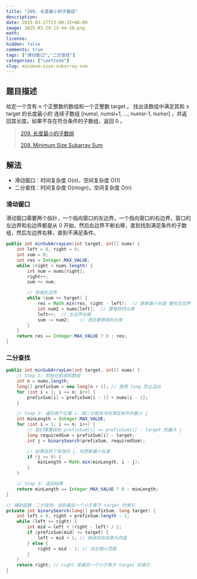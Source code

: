 ```yaml
---
title: "209. 长度最小的子数组"
description: 
date: 2025-03-27T23:00:32+08:00
image: 2025-03-29-13-44-20.png
math: 
license: 
hidden: false
comments: true
tags: ["滑动窗口","二分查找"]
categories: ["LeetCode"]
slug: minimum-size-subarray-sum
---
```


## 题目描述
给定一个含有 n 个正整数的数组和一个正整数 target 。
找出该数组中满足其和 ≥ target 的长度最小的 连续子数组 [numsl, numsl+1, ..., numsr-1, numsr] ，并返回其长度。如果不存在符合条件的子数组，返回 0 。

> [209. 长度最小的子数组](https://leetcode.cn/problems/minimum-size-subarray-sum/)
> 
> [209. Minimum Size Subarray Sum](https://leetcode.com/problems/minimum-size-subarray-sum/)

## 解法

- 滑动窗口：时间复杂度 O(n)，空间复杂度 O(1)
- 二分查找：时间复杂度 O(nlogn)，空间复杂度 O(n)

### 滑动窗口

滑动窗口需要两个指针，一个指向窗口的左边界，一个指向窗口的右边界。窗口的左边界和右边界都是从 0 开始，然后右边界不断右移，直到找到满足条件的子数组，然后左边界右移，直到不满足条件。

```java
public int minSubArrayLen(int target, int[] nums) {
    int left = 0, right = 0;
    int sum = 0;
    int res = Integer.MAX_VALUE;
    while (right < nums.length) {
        int num = nums[right];
        right++;
        sum += num;

        // 收缩左边界
        while (sum >= target) {
            res = Math.min(res, right - left);  // 更新最小长度 要在左边界收缩之前更新最小长度
            int num2 = nums[left];  // 要移除的元素
            left++;  // 左边界右移
            sum -= num2;    // 减去要移除的元素
        }
    }
    return res == Integer.MAX_VALUE ? 0 : res;
}
```

### 二分查找

```java
public int minSubArrayLen(int target, int[] nums) {
    // Step 1: 初始化前缀和数组
    int n = nums.length;
    long[] prefixSum = new long[n + 1]; // 使用 long 防止溢出
    for (int i = 1; i <= n; i++) {
        prefixSum[i] = prefixSum[i - 1] + nums[i - 1];
    }

    // Step 2: 遍历每个位置 i，用二分查找寻找满足条件的最小 j
    int minLength = Integer.MAX_VALUE;
    for (int i = 1; i <= n; i++) {
        // 我们需要找到 prefixSum[j] <= prefixSum[i] - target 的最大 j
        long requiredSum = prefixSum[i] - target;
        int j = binarySearch(prefixSum, requiredSum);

        // 如果找到了有效的 j，则更新最小长度
        if (j >= 0) {
            minLength = Math.min(minLength, i - j);
        }
    }

    // Step 3: 返回结果
    return minLength == Integer.MAX_VALUE ? 0 : minLength;
}

// 辅助函数：二分查找，找到最后一个小于等于 target 的索引
private int binarySearch(long[] prefixSum, long target) {
    int left = 0, right = prefixSum.length - 1;
    while (left <= right) {
        int mid = left + (right - left) / 2;
        if (prefixSum[mid] <= target) {
            left = mid + 1; // 继续向右找更大的值
        } else {
            right = mid - 1; // 向左缩小范围
        }
    }
    return right; // right 是最后一个小于等于 target 的索引
}
```